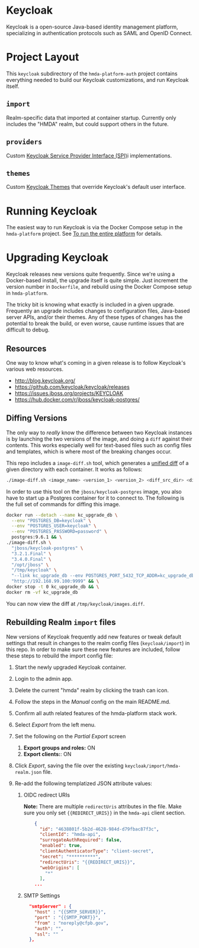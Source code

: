 # Keycloak

Keycloak is a open-source Java-based identity management platform, specializing in
authentication protocols such as SAML and OpenID Connect.


# Project Layout

This `keycloak` subdirectory of the `hmda-platform-auth` project contains everything needed to build
our Keycloak customizations, and run Keycloak itself.

## `import`
Realm-specific data that imported at container startup.  Currently only includes the "HMDA" realm, but
could support others in the future.

## `providers`
Custom [Keycloak Service Provider Interface (SPI)](https://keycloak.gitbooks.io/server-developer-guide/content/v/2.4/topics/providers.html)i
implementations.

## `themes`
Custom [Keycloak Themes](https://keycloak.gitbooks.io/server-developer-guide/content/v/2.4/topics/themes.html)
that override Keycloak's default user interface.


# Running Keycloak

The easiest way to run Keycloak is via the Docker Compose setup in the `hmda-platform` project.
See [To run the entire platform](https://github.com/cfpb/hmda-platform#to-run-the-entire-platform) for details.


# Upgrading Keycloak

Keycloak releases new versions quite frequently.  Since we're using a Docker-based install, the upgrade itself
is quite simple.  Just increment the version number in `Dockerfile`, and rebuild using the Docker Compose setup
in `hmda-platform`.

The tricky bit is knowing what exactly is included in a given upgrade.  Frequently an upgrade includes changes
to configuration files, Java-based server APIs, and/or their themes.  Any of these types of changes has the
potential to break the build, or even worse, cause runtime issues that are difficult to debug.

## Resources

One way to know what's coming in a given release is to follow Keycloak's various web resources.

* http://blog.keycloak.org/
* https://github.com/keycloak/keycloak/releases
* https://issues.jboss.org/projects/KEYCLOAK
* https://hub.docker.com/r/jboss/keycloak-postgres/

## Diffing Versions

The only way to _really_ know the difference between two Keycloak instances is by launching 
the two versions of the image, and doing a `diff` against their contents.  This works especially
well for text-based files such as config files and templates, which is where most of the breaking
changes occur.

This repo includes a `image-diff.sh` tool, which generates a [unified diff](https://en.wikipedia.org/wiki/Diff_utility#Unified_format)
of a given directory with each container.  It works as follows:

```bash
./image-diff.sh <image_name> <version_1> <version_2> <diff_src_dir> <diff_dest_dir> [docker_run_opts] [container_up_url]
```

In order to use this tool on the `jboss/keycloak-postgres` image, you also have to start up a Postgres container
for it to connect to.  The following is the full set of commands for diffing this image.

```bash
docker run --detach --name kc_upgrade_db \
  --env "POSTGRES_DB=keycloak" \
  --env "POSTGRES_USER=keycloak" \
  --env "POSTGRES_PASSWORD=password" \
  postgres:9.6.1 && \
./image-diff.sh \
  "jboss/keycloak-postgres" \
  "3.2.1.Final" \
  "3.4.0.Final" \
  "/opt/jboss" \
  "/tmp/keycloak" \
  "--link kc_upgrade_db --env POSTGRES_PORT_5432_TCP_ADDR=kc_upgrade_db --publish 9999:8080" \
  "http://192.168.99.100:9999" && \
docker stop -t 0 kc_upgrade_db && \
docker rm -vf kc_upgrade_db
```

You can now view the diff at `/tmp/keycloak/images.diff`.

## Rebuilding Realm `import` files
New versions of Keycloak frequently add new features or tweak default settings
that result in changes to the realm config files (`keycloak/import`) in this repo.
In order to make sure these new features are included, follow these steps to 
rebuild the import config file:

1. Start the newly upgraded Keycloak container.
1. Login to the admin app.
1. Delete the current "hmda" realm by clicking the trash can icon.
1. Follow the steps in the _Manual_ config on the main README.md.
1. Confirm all auth related features of the hmda-platform stack work.
1. Select _Export_ from the left menu.
1. Set the following on the _Partial Export_ screen
    1. **Export groups and roles:** ON
    1. **Export clients:**: ON
1. Click _Export_, saving the file over the existing
    `keycloak/import/hmda-realm.json` file.
1. Re-add the following templatized JSON attribute values:

    1. OIDC redirect URIs

        **Note:** There are multiple `redirectUris` attributes
        in the file.  Make sure you only set `{{REDIRECT_URIS}}`
        in the `hmda-api` client section.

        ```json
            {
              "id": "4638801f-5b2d-4628-984d-d79fbac87f3c",
              "clientId": "hmda-api",
              "surrogateAuthRequired": false,
              "enabled": true,
              "clientAuthenticatorType": "client-secret",
              "secret": "**********",
              "redirectUris": "{{REDIRECT_URIS}}",
              "webOrigins": [
                "*"
              ],
            ...
        ```

    1. SMTP Settings

        ```json
          "smtpServer" : {
            "host" : "{{SMTP_SERVER}}",
            "port" : "{{SMTP_PORT}}",
            "from" : "noreply@cfpb.gov",
            "auth": "",
            "ssl": ""
          },
        ```

